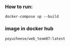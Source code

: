 
### How to run:
```
docker-compose up --build
```

### image in docker hub
```
poyucheese/web_team07:latest
```